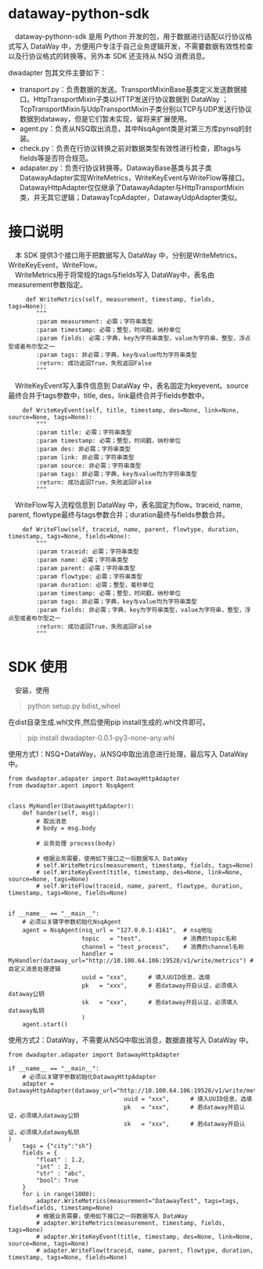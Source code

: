 # dataway-python-sdk

&emsp;dataway-pythonn-sdk 是用 Python 开发的包，用于数据进行适配以行协议格式写入 DataWay 中，方便用户专注于自己业务逻辑开发，不需要数据有效性检查以及行协议格式的转换等。另外本 SDK 还支持从 NSQ 消费消息。

dwadapter 包其文件主要如下：

- transport.py：负责数据的发送。TransportMixinBase基类定义发送数据接口。HttpTransportMixin子类以HTTP发送行协议数据到 DataWay ；TcpTransportMixin与UdpTransportMixin子类分别以TCP与UDP发送行协议数据到dataway，但是它们暂未实现，留将来扩展使用。  
- agent.py：负责从NSQ取出消息，其中NsqAgent类是对第三方库pynsq的封装。  
- check.py：负责在行协议转换之前对数据类型有效性进行检查，即tags与fields等是否符合规范。  
- adapater.py：负责行协议转换等。DatawayBase基类与其子类DatawayAdapter实现WriteMetrics，WriteKeyEvent与WriteFlow等接口。DatawayHttpAdapter仅仅继承了DatawayAdapter与HttpTransportMixin类，并无其它逻辑；DatawayTcpAdapter，DatawayUdpAdapter类似。  


# 接口说明
&emsp;本 SDK 提供3个接口用于把数据写入 DataWay 中，分别是WriteMetrics，WriteKeyEvent，WriteFlow。  
&emsp;WriteMetrics用于将常规的tags与fields写入 DataWay中，表名由measurement参数指定。
```
     def WriteMetrics(self, measurement, timestamp, fields, tags=None):
        """
        :param measurement: 必需；字符串类型
        :param timestamp: 必需；整型，时间戳，纳秒单位
        :param fields: 必需；字典，key为字符串类型，value为字符串，整型，浮点型或者布尔型之一
        :param tags: 非必需；字典，key与value均为字符串类型
        :return: 成功返回True，失败返回False
        """
```

&emsp;WriteKeyEvent写入事件信息到 DataWay 中，表名固定为keyevent。source最终合并于tags参数中，title, des，link最终合并于fields参数中。
```
    def WriteKeyEvent(self, title, timestamp, des=None, link=None, source=None, tags=None):
        """
        :param title: 必需；字符串类型
        :param timestamp: 必需；整型，时间戳，纳秒单位
        :param des: 非必需；字符串类型
        :param link: 非必需；字符串类型
        :param source: 非必需；字符串类型
        :param tags: 非必需；字典，key与value均为字符串类型
        :return: 成功返回True，失败返回False
        """
```
&emsp;WriteFlow写入流程信息到 DataWay 中，表名固定为flow。traceid, name, parent, flowtype最终与tags参数合并；duration最终与fields参数合并。
```
    def WriteFlow(self, traceid, name, parent, flowtype, duration, timestamp, tags=None, fields=None):
        """
        :param traceid: 必需；字符串类型
        :param name: 必需；字符串类型
        :param parent: 必需；字符串类型
        :param flowtype: 必需；字符串类型
        :param duration: 必需；整型，毫秒单位
        :param timestamp: 必需；整型，时间戳，纳秒单位
        :param tags: 非必需；字典，key与value均为字符串类型
        :param fields: 非必需；字典，key为字符串类型，value为字符串，整型，浮点型或者布尔型之一
        :return: 成功返回True，失败返回False
        """    
```
  
# SDK 使用

&emsp;安装，使用
> python setup.py bdist_wheel
  
在dist目录生成.whl文件,然后使用pip install生成的.whl文件即可。
> pip install  dwadapter-0.0.1-py3-none-any.whl

使用方式1：NSQ+DataWay，从NSQ中取出消息进行处理，最后写入 DataWay 中。

```
from dwadapter.adapater import DatawayHttpAdapter
from dwadapter.agent import NsqAgent


class MyHandler(DatawayHttpAdapter):
    def hander(self, msg):
		# 取出消息
        # body = msg.body

		# 业务处理 process(body)

		# 根据业务需要，使用如下接口之一将数据写入 DataWay
        # self.WriteMetrics(measurement, timestamp, fields, tags=None)
        # self.WriteKeyEvent(title, timestamp, des=None, link=None, source=None, tags=None)
		# self.WriteFlow(traceid, name, parent, flowtype, duration, timestamp, tags=None, fields=None)
 

if __name__ == "__main__":
    # 必须以关键字参数初始化NsqAgent
    agent = NsqAgent(nsq_url = "127.0.0.1:4161",  # nsq地址
                     topic   = "test",            # 消费的topic名称
                     channel = "test_process",	  # 消费的channel名称
                     handler =  MyHandler(dataway_url="http://10.100.64.106:19528/v1/write/metrics") # 自定义消息处理逻辑
                     uuid = "xxx",      # 填入UUID信息，选填
                     pk   = "xxx",      # 若dataway开启认证，必须填入dataway公钥
                     sk   = "xxx",      # 若dataway开启认证，必须填入dataway私钥
                     )
    agent.start()
```  


使用方式2：DataWay，不需要从NSQ中取出消息，数据直接写入 DataWay 中。


```
from dwadapter.adapater import DatawayHttpAdapter

if __name__ == "__main__":
	# 必须以关键字参数初始化DatawayHttpAdapter
    adapter = DatawayHttpAdapter(dataway_url="http://10.100.64.106:19528/v1/write/metrics"
                                 uuid = "xxx",      # 填入UUID信息，选填
                                 pk   = "xxx",      # 若dataway开启认证，必须填入dataway公钥
                                 sk   = "xxx",      # 若dataway开启认证，必须填入dataway私钥
)
    tags = {"city":"sh"}
    fields = {
        "float" : 1.2,
        "int" : 2,
        "str" : "abc",
        "bool": True
    }
    for i in range(1000):
        adapter.WriteMetrics(measurement="DatawayTest", tags=tags, fields=fields, timestamp=None)
		# 根据业务需要，使用如下接口之一将数据写入 DataWay
        # adapter.WriteMetrics(measurement, timestamp, fields, tags=None)
        # adapter.WriteKeyEvent(title, timestamp, des=None, link=None, source=None, tags=None)
		# adapter.WriteFlow(traceid, name, parent, flowtype, duration, timestamp, tags=None, fields=None)
```
